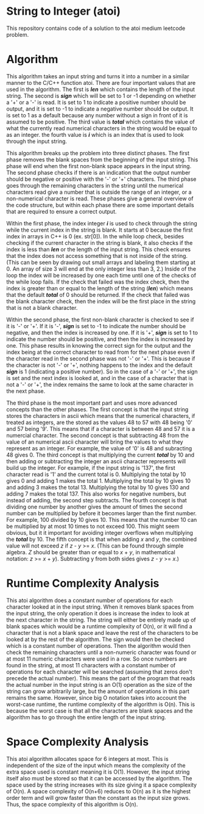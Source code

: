 # String to Integer (atoi)
This repository contains code of a solution to the atoi medium leetcode problem.

# Algorithm
This algorithm takes an input string and turns it into a number in a similar manner to the C/C++ function atoi. There are four important values that are used in the algorithm. The first is ***len*** which contains the length of the input string. The second is ***sign*** which will be set to 1 or -1 depending on whether a '+' or a '-' is read. It is set to 1 to indicate a positive number should be output, and it is set to -1 to indicate a negative number should be output. It is set to 1 as a default because any number without a sign in front of it is assumed to be positive. The third value is ***total*** which contains the value of what the currently read numerical characters in the string would be equal to as an integer. the fourth value is ***i*** which is an index that is used to look through the input string.  

This algorithm breaks up the problem into three distinct phases. The first phase removes the blank spaces from the beginning of the input string. This phase will end when the first non-blank space appears in the input string. The second phase checks if there is an indication that the output number should be negative or positive with the '-' or '+' characters. The third phase goes through the remaining characters in the string until the numerical characters read give a number that is outside the range of an integer, or a non-numerical character is read. These phases give a general overview of the code structure, but within each phase there are some important details that are required to ensure a correct output.

Within the first phase, the index integer ***i*** is used to check through the string while the current index in the string is blank. It starts at 0 because the first index in arrays in C++ is 0 (ex. str[0]). In the while loop check, besides checking if the current character in the string is blank, it also checks if the index is less than ***len*** or the length of the input string. This check ensures that the index does not access something that is not inside of the string. (This can be seen by drawing out small arrays and labeling them starting at 0. An array of size 3 will end at the only integer less than 3, 2.) Inside of the loop the index will be increased by one each time until one of the checks of the while loop fails. If the check that failed was the index check, then the index is greater than or equal to the length of the string (***len***) which means that the default ***total*** of 0 should be returned. If the check that failed was the blank character check, then the index will be the first place in the string that is not a blank character.  

Within the second phase, the first non-blank character is checked to see if it is '-' or '+'. If it is '-', ***sign*** is set to -1 to indicate the number should be negative, and then the index is increased by one. If it is '+', ***sign*** is set to 1 to indicate the number should be positive, and then the index is increased by one. This phase results in knowing the correct sign for the output and the index being at the correct character to read from for the next phase even if the character read in the second phase was not '-' or '+'. This is because if the character is not '-' or '+', nothing happens to the index and the default ***sign*** is 1 (indicating a positive number). So in the case of a '-' or '+', the sign is set and the next index is looked at, and in the case of a character that is not a '-' or '+', the index remains the same to look at the same character in the next phase.

The third phase is the most important part and uses more advanced concepts than the other phases. The first concept is that the input string stores the characters in ascii which means that the numerical characters, if treated as integers, are the stored as the values 48 to 57 with 48 being '0' and 57 being '9'. This means that if a character is between 48 and 57 it is a numercial character. The second concept is that subtracting 48 from the value of an numerical ascii character will bring the values to what they represent as an integer. For example, the value of '0' is 48 and subracting 48 gives 0. The third concept is that multiplying the current ***total*** by 10 and then adding or subtracting the integer an ascii character represents will build up the integer. For example, if the input string is '137', the first character read is '1' and the current total is 0. Multiplying the total by 10 gives 0 and adding 1 makes the total 1. Multiplying the total by 10 gives 10 and adding 3 makes the total 13. Multiplying the total by 10 gives 130 and adding 7 makes the total 137. This also works for negative numbers, but instead of adding, the second step subtracts. The fourth concept is that dividing one number by another gives the amount of times the second number can be multiplied by before it becomes larger than the first number. For example, 100 divided by 10 gives 10. This means that the number 10 can be multiplied by at most 10 times to not exceed 100. This might seem obvious, but it it important for avoiding integer overflows when multiplying the ***total*** by 10. The fifth concept is that when adding *x* and *y*, the combined value will not exceed *z* if *z* - *y* >= *x*. (This can be found through simple algebra. *Z* should be greater than or equal to *x* + *y*, in mathematical notation: *z* >= *x* + *y*). Subtracting y from both sides gives *z* - *y* >= *x*.)

# Runtime Complexity Analysis
This atoi algorithm does a constant number of operations for each character looked at in the input string. When it removes blank spaces from the input string, the only operation it does is increase the index to look at the next character in the string. The string will either be entirely made up of blank spaces which would be a runtime complexity of O(n), or it will find a character that is not a blank space and leave the rest of the characters to be looked at by the rest of the algorithm. The sign would then be checked which is a constant number of operations. Then the algorithm would then check the remaining characters until a non-numeric character was found or at most 11 numeric characters were used in a row. So once numbers are found in the string, at most 11 characters with a constant number of operations for each character will be searched (assuming that zeros don't precede the actual number). This means the part of the program that reads the actual number in the input string is an O(1) operation as the size of the string can grow arbitrarily large, but the amount of operations in this part remains the same. However, since big O notation takes into account the worst-case runtime, the runtime complexity of the algorithm is O(n). This is because the worst case is that all the characters are blank spaces and the algorithm has to go through the entire length of the input string. 

# Space Complexity Analysis
This atoi algorithm allocates space for 6 integers at most. This is independent of the size of the input which means the complexity of the extra space used is constant meaning it is O(1). However, the input string itself also must be stored so that it can be accessed by the algorithm. The space used by the string increases with its size giving it a space complexity of O(n). A space complexity of O(n+6) reduces to O(n) as it is the highest order term and will grow faster than the constant as the input size grows. Thus, the space complexity of this algorithm is O(n).   
